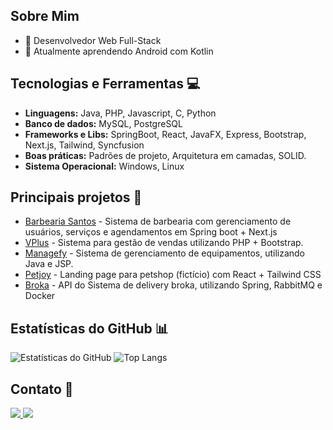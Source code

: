## Sobre Mim 
- 🚀 Desenvolvedor Web Full-Stack
- 🌱 Atualmente aprendendo Android com Kotlin

## Tecnologias e Ferramentas 💻
- **Linguagens:** Java, PHP, Javascript, C, Python
- **Banco de dados:** MySQL, PostgreSQL
- **Frameworks e Libs:** SpringBoot, React, JavaFX, Express, Bootstrap, Next.js, Tailwind, Syncfusion
- **Boas práticas:** Padrões de projeto, Arquitetura em camadas, SOLID.
- **Sistema Operacional:** Windows, Linux

## Principais projetos 🚀
- [Barbearia Santos](https://github.com/alyssongab/barbershop) - Sistema de barbearia com gerenciamento de usuários, serviços e agendamentos em Spring boot + Next.js
- [VPlus](https://github.com/alyssongab/vendaplus) - Sistema para gestão de vendas utilizando PHP + Bootstrap.
- [Managefy](https://github.com/alyssongab/managefy) - Sistema de gerenciamento de equipamentos, utilizando Java e JSP.
- [Petjoy](https://github.com/alyssongab/petjoy) - Landing page para petshop (fictício) com React + Tailwind CSS
- [Broka](https://github.com/alyssongab/broka-api) - API do Sistema de delivery broka, utilizando Spring, RabbitMQ e Docker

## Estatísticas do GitHub 📊
![Estatísticas do GitHub](https://github-readme-stats.vercel.app/api?username=alyssongab&show_icons=true&theme=dark)
![Top Langs](https://github-readme-stats.vercel.app/api/top-langs/?username=alyssongab&layout=compact&langs_count=8&theme=dark)

## Contato 📩
<a href="mailto:alysson.gabriel61@gmail.com" target="_blank">
  <img src="https://img.shields.io/badge/Gmail-D14836?style=for-the-badge&logo=gmail&logoColor=white">
</a>
<a href="https://www.linkedin.com/in/alyssongab/" target="_blank">
  <img src="https://img.shields.io/badge/LinkedIn-0077B5?style=for-the-badge&logo=linkedin&logoColor=white">
</a>



